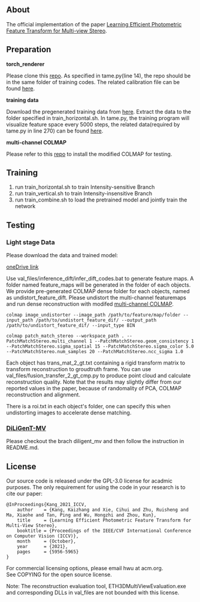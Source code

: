 ## About

The official implementation of the paper [Learning Efficient Photometric Feature Transform for Multi-view Stereo](https://openaccess.thecvf.com/content/ICCV2021/html/Kang_Learning_Efficient_Photometric_Feature_Transform_for_Multi-View_Stereo_ICCV_2021_paper.html).

## Preparation

**torch_renderer**

Please clone this [repo](https://github.com/cocoakang/torch_renderer). As specified in tame.py(line 14), the repo should be in the same folder of training codes. The related calibration file can be found [here](https://drive.google.com/file/d/1TdN1woBJuuGFB4Ylai8pasNnNzG2NQES/view?usp=sharing).

**training data**

Download the pregenerated training data from [here](https://drive.google.com/drive/folders/19xyME8WgNMj6vIVtqK5hqBfhMsx5aUV9?usp=sharing). Extract the data to the folder specified in train_horizontal.sh. In tame.py, the training program will visualize feature space every 5000 steps, the related data(required by tame.py in line 270) can be found [here](https://drive.google.com/file/d/1JrucBvAYFcw_iwNjTF_HmYCO4c_o8ZsP/view?usp=sharing).

**multi-channel COLMAP**

Please refer to this [repo](https://github.com/cocoakang/colmap_multichannel) to install the modified COLMAP for testing.

## Training

1. run train_horizontal.sh to train Intensity-sensitive Branch
2. run train_vertical.sh to train Intensity-insensitive Branch
3. run train_combine.sh to load the pretrained model and jointly train the network

## Testing
### Light stage Data
Please download the data and trained model:

[oneDrive link](https://zjueducn-my.sharepoint.com/:f:/g/personal/cocoa_kang_zju_edu_cn/EvkpIm9MpQ9Lvq6r-WWQxcUBT-Yrnb8wjlAzHnvIlSATAw)


Use val_files/inference_dift/infer_dift_codes.bat to generate feature maps. A folder named feature_maps will be generated in the folder of each objects.
We provide pre-generated COLMAP dense folder for each objects, named as undistort_feature_dift.
Please undistort the multi-channel featuremaps and run dense reconstruction with modifed [multi-channel COLMAP](https://github.com/cocoakang/colmap_multichannel).

    colmap image_undistorter --image_path /path/to/feature/map/folder --input_path /path/to/undistort_feature_dif/ --output_path /path/to/undistort_feature_dif/ --input_type BIN

    colmap patch_match_stereo --workspace_path . --PatchMatchStereo.multi_channel 1 --PatchMatchStereo.geom_consistency 1 --PatchMatchStereo.sigma_spatial 15 --PatchMatchStereo.sigma_color 5.0 --PatchMatchStereo.num_samples 20 --PatchMatchStereo.ncc_sigma 1.0

Each object has trans_mat_2_gt.txt containing a rigid transform matrix to transform reconstruction to groudtruth frame. You can use val_files/fusion_transfer_2_gt_cmp.py to produce point cloud and calculate reconstruction quality. Note that the results may slightly differ from our reported values in the paper, because of randomality of PCA, COLMAP reconstruction and alignment.

There is a roi.txt in each object's folder, one can specify this when undistorting images to accelerate dense matching.

### [DiLiGenT-MV](https://sites.google.com/site/photometricstereodata/mv)
Please checkout the brach diligent_mv and then follow the instruction in README.md.

License
---

Our source code is released under the GPL-3.0 license for acadmic purposes. The only requirement for using the code in your research is to cite our paper:

    @InProceedings{Kang_2021_ICCV,
        author    = {Kang, Kaizhang and Xie, Cihui and Zhu, Ruisheng and Ma, Xiaohe and Tan, Ping and Wu, Hongzhi and Zhou, Kun},
        title     = {Learning Efficient Photometric Feature Transform for Multi-View Stereo},
        booktitle = {Proceedings of the IEEE/CVF International Conference on Computer Vision (ICCV)},
        month     = {October},
        year      = {2021},
        pages     = {5956-5965}
    }

For commercial licensing options, please email hwu at acm.org.   
See COPYING for the open source license.

Note: The reconstruction evaluation tool, ETH3DMultiViewEvaluation.exe and corresponding DLLs in val_files are not bounded with this license.
